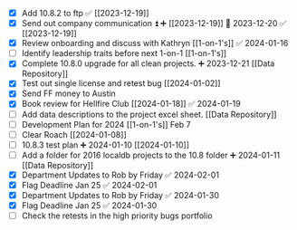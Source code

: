 - [x] Add 10.8.2 to ftp ✅ [[2023-12-19]] 
- [x] Send out company communication ⏫ ➕ [[2023-12-19]] 📅 2023-12-20 ✅ [[2023-12-19]]
- [x] Review onboarding and discuss with Kathryn [[1-on-1's]] ✅ 2024-01-16
- [ ] Identify leadership traits before next 1-on-1 [[1-on-1's]]
- [x] Complete 10.8.0 upgrade for all clean projects. ➕ 2023-12-21 [[Data Repository]]
- [x] Test out single license and retest bug [[2024-01-02]]
- [x] Send FF money to Austin
- [x] Book review for Hellfire Club [[2024-01-18]] ✅ 2024-01-19
- [ ] Add data descriptions to the project excel sheet. [[Data Repository]]
- [ ] Development Plan for 2024 [[1-on-1's]] Feb 7
- [ ] Clear Roach [[2024-01-08]]
- [ ] 10.8.3 test plan ➕ 2024-01-10 [[2024-01-10]]
- [ ] Add a folder for 2016 localdb projects to the 10.8 folder ➕ 2024-01-11 [[Data Repository]]
- [x] Department Updates to Rob by Friday ✅ 2024-02-01
- [x] Flag Deadline Jan 25 ✅ 2024-02-01
- [x] Department Updates to Rob by Friday ✅ 2024-01-30
- [x] Flag Deadline Jan 25 ✅ 2024-01-30
- [ ] Check the retests in the high priority bugs portfolio